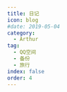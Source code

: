 ```yaml
---
title: 日记
icon: blog
#date: 2019-05-04
category:
  - Arthur
tag:
  - QQ空间
  - 备份
  - 旅行
index: false
order: 4
---
```

